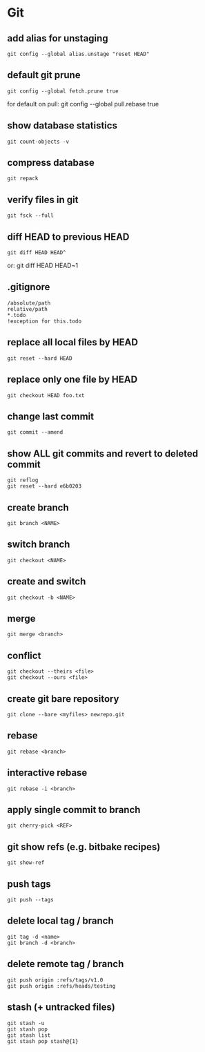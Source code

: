 # Git

## add alias for unstaging
    git config --global alias.unstage "reset HEAD"

## default git prune
    git config --global fetch.prune true

for default on pull:
    git config --global pull.rebase true

## show database statistics
    git count-objects -v

## compress database
    git repack

## verify files in git
    git fsck --full

## diff HEAD to previous HEAD
    git diff HEAD HEAD^
or:
    git diff HEAD HEAD~1

## .gitignore
    /absolute/path
    relative/path
    *.todo
    !exception for this.todo

## replace all local files by HEAD
    git reset --hard HEAD

## replace only one file by HEAD
    git checkout HEAD foo.txt

## change last commit
    git commit --amend

## show ALL git commits and revert to deleted commit
    git reflog
    git reset --hard e6b0203

## create branch
    git branch <NAME>

## switch branch
    git checkout <NAME>

## create and switch
    git checkout -b <NAME>

## merge
    git merge <branch>

## conflict
    git checkout --theirs <file>
    git checkout --ours <file>

## create git bare repository
    git clone --bare <myfiles> newrepo.git

## rebase
    git rebase <branch>

## interactive rebase
    git rebase -i <branch>

## apply single commit to branch
    git cherry-pick <REF>

## git show refs (e.g. bitbake recipes)
    git show-ref

## push tags
    git push --tags

## delete local tag / branch
    git tag -d <name>
    git branch -d <branch>

## delete remote tag / branch
    git push origin :refs/tags/v1.0
    git push origin :refs/heads/testing

## stash (+ untracked files)
    git stash -u
    git stash pop
    git stash list
    git stash pop stash@{1}

